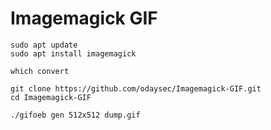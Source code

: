 # Imagemagick GIF

```
sudo apt update
sudo apt install imagemagick
```
```
which convert
```
```
git clone https://github.com/odaysec/Imagemagick-GIF.git
cd Imagemagick-GIF
```
```
./gifoeb gen 512x512 dump.gif
```
